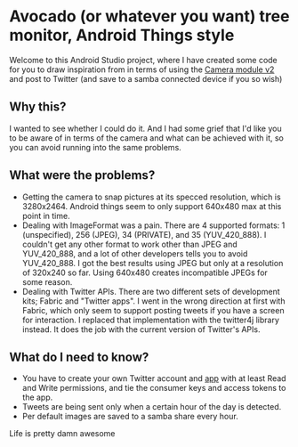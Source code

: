 # Avocado (or whatever you want) tree monitor, Android Things style

Welcome to this Android Studio project, where I have created some code for you to draw inspiration from in terms of using the [Camera module v2](https://www.raspberrypi.org/products/camera-module-v2/) and post to Twitter (and save to a samba connected device if you so wish)

## Why this?

I wanted to see whether I could do it. And I had some grief that I'd like you to be aware of in terms of the camera and what can be achieved with it, so you can avoid running into the same problems.

## What were the problems?

* Getting the camera to snap pictures at its specced resolution, which is 3280x2464. Android things seem to only support 640x480 max at this point in time.
* Dealing with ImageFormat was a pain. There are 4 supported formats: 1 (unspecified), 256 (JPEG), 34 (PRIVATE), and 35 (YUV_420_888). I couldn't get any other format to work other than JPEG and YUV_420_888, and a lot of other developers tells you to avoid YUV_420_888. I got the best results using JPEG but only at a resolution of 320x240 so far. Using 640x480 creates incompatible JPEGs for some reason.
* Dealing with Twitter APIs. There are two different sets of development kits; Fabric and "Twitter apps". I went in the wrong direction at first with Fabric, which only seem to support posting tweets if you have a screen for interaction. I replaced that implementation with the twitter4j library instead. It does the job with the current version of Twitter's APIs.

## What do I need to know?

* You have to create your own Twitter account and [app](http://apps.twitter.com) with at least Read and Write permissions, and tie the consumer keys and access tokens to the app.
* Tweets are being sent only when a certain hour of the day is detected.
* Per default images are saved to a samba share every hour.

Life is pretty damn awesome
